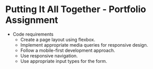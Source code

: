 # Putting It All Together - Portfolio Assignment

* Code requirements
    * Create a page layout using flexbox.
    * Implement appropriate media queries for responsive design.
    * Follow a mobile-first development approach.
    * Use responsive navigation.
    * Use appropriate input types for the form.
